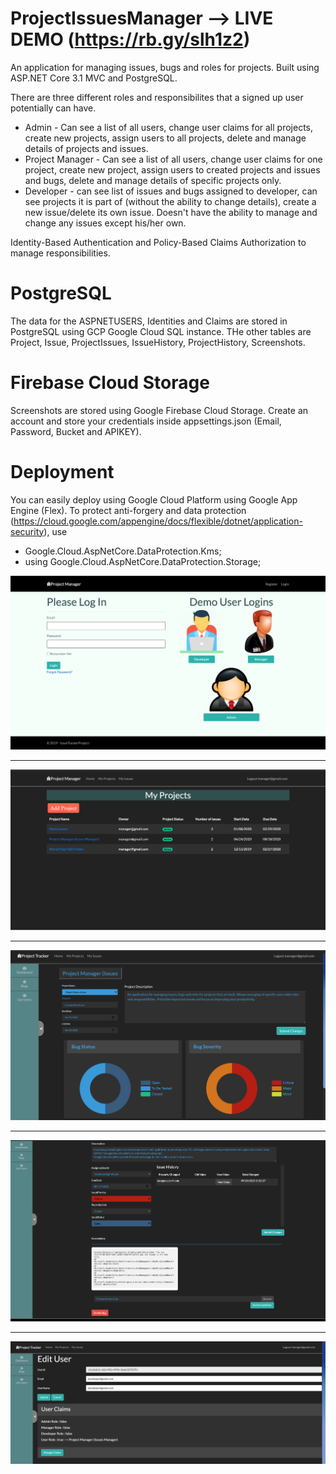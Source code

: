 # ProjectIssuesManager --> LIVE DEMO (https://rb.gy/slh1z2)

An application for managing issues, bugs and roles for projects. Built using ASP.NET Core 3.1 MVC and PostgreSQL. 

There are three different roles and responsibilites that a signed up user potentially can have.

* Admin - Can see a list of all users, change user claims for all projects, create new projects, assign users to all projects, delete and manage details of projects and issues.
* Project Manager - Can see a list of all users, change user claims for one project, create new project, assign users to created projects and issues and bugs, delete and manage details of specific projects only.
* Developer - can see list of issues and bugs assigned to developer, can see projects it is part of (without the ability to change details), create a new issue/delete its own issue. Doesn't have the ability to manage and change any issues except his/her own.

Identity-Based Authentication and Policy-Based Claims Authorization to manage responsibilities.

# PostgreSQL

The data for the ASPNETUSERS, Identities and Claims are stored in PostgreSQL using GCP Google Cloud SQL instance. THe other tables are Project, Issue, ProjectIssues, IssueHistory, ProjectHistory, Screenshots. 

# Firebase Cloud Storage

Screenshots are stored using Google Firebase Cloud Storage. Create an account and store your credentials inside appsettings.json (Email, Password, Bucket and APIKEY).

# Deployment

You can easily deploy using Google Cloud Platform using Google App Engine (Flex). To protect anti-forgery and data protection (https://cloud.google.com/appengine/docs/flexible/dotnet/application-security), use

* Google.Cloud.AspNetCore.DataProtection.Kms;
* using Google.Cloud.AspNetCore.DataProtection.Storage;

![](images/login.png)

---------------------------------------------------------------------------------------------------------------------------------------

![](images/projects.png)

---------------------------------------------------------------------------------------------------------------------------------------

![](images/dashboard.png)

---------------------------------------------------------------------------------------------------------------------------------------

![](images/issue.png)

---------------------------------------------------------------------------------------------------------------------------------------

![](images/manage.png)




